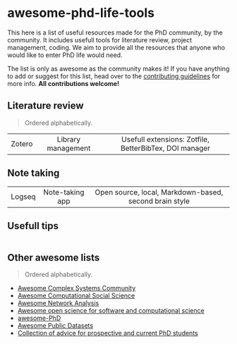 # awesome-phd-life-tools

This here is a list of useful resources made for the PhD community, by
the community. It includes usefull tools for literature review, project management, coding.
We aim to provide all the resources that anyone who would like to enter PhD life would need.

The list is only as awesome as the community makes it! If you have anything to add or
suggest for this list, head over to the [contributing guidelines](https://github.com/sandrofsousa/awesome-phd-life-tools/blob/main/CONTRIBUTING.md)
for more info. **All contributions welcome!**

## Literature review
> Ordered alphabetically.
> 
|   |         |               |
| - | :-----: | :-----------: |
| Zotero | Library management | Usefull extensions: Zotfile, BetterBibTex, DOI manager |

## Note taking
|   |         |               |
| - | :-----: | :-----------: |
| Logseq | Note-taking app | Open source, local, Markdown-based, second brain style |

## Usefull tips
|   |         |               |
| - | :-----: | :-----------: |

## Other awesome lists
> Ordered alphabetically.

- [Awesome Complex Systems Community](https://github.com/yrCSS/awesome-complex-systems-community)
- [Awesome Computational Social Science](https://github.com/gesiscss/awesome-computational-social-science)
- [Awesome Network Analysis](https://github.com/briatte/awesome-network-analysis)
- [Awesome open science for software and computational science](https://github.com/INRIA/awesome-open-science-software)
- [awesome-PhD](https://github.com/helenahartmann/awesome-PhD)
- [Awesome Public Datasets](https://github.com/awesomedata/awesome-public-datasets)
- [Collection of advice for prospective and current PhD students](https://github.com/pliang279/awesome-phd-advice)
